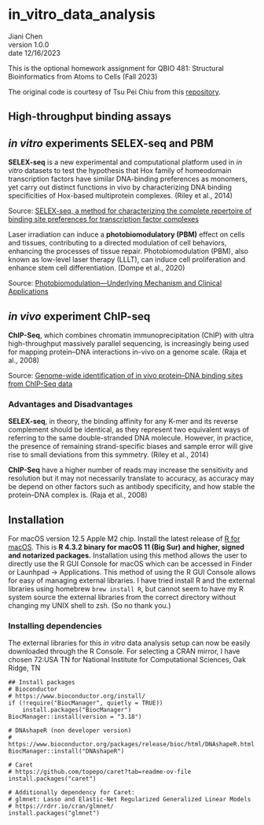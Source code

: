 # in_vitro_data_analysis

Jiani Chen \
version 1.0.0 \
date 12/16/2023 

This is the optional homework assignment for 
QBIO 481: Structural Bioinformatics from Atoms to Cells (Fall 2023)

The original code is courtesy of Tsu Pei Chiu from this [repository](https://github.com/TsuPeiChiu/QBIO481).

## High-throughput binding assays

## _in vitro_ experiments SELEX-seq and PBM

**SELEX-seq** is a new experimental and computational platform used in _in vitro_ datasets to test the hypothesis that Hox family of homeodomain transcription factors have similar DNA-binding preferences as monomers, yet carry out distinct functions in vivo by characterizing DNA binding specificities of Hox-based multiprotein complexes. (Riley et al., 2014)

Source: [SELEX-seq, a method for characterizing the complete repertoire of binding site preferences for transcription factor complexes](https://www.ncbi.nlm.nih.gov/pmc/articles/PMC4265583/)

Laser irradiation can induce a **photobiomodulatory (PBM)** effect on cells and tissues, contributing to a directed modulation of cell behaviors, enhancing the processes of tissue repair. Photobiomodulation (PBM), also known as low-level laser therapy (LLLT), can induce cell proliferation and enhance stem cell differentiation. (Dompe et al., 2020)

Source: [Photobiomodulation—Underlying Mechanism and Clinical Applications](https://www.ncbi.nlm.nih.gov/pmc/articles/PMC7356229/)

## _in vivo_ experiment ChIP-seq
**ChIP-Seq**, which combines chromatin immunoprecipitation (ChIP) with ultra high-throughput massively parallel sequencing, is increasingly being used for mapping protein–DNA interactions in-vivo on a genome scale. (Raja et al., 2008)

Source: [Genome-wide identification of in vivo protein–DNA binding sites from ChIP-Seq data](https://www.ncbi.nlm.nih.gov/pmc/articles/PMC2532738/)

### Advantages and Disadvantages
**SELEX-seq**, in theory, the binding affinity for any K-mer and its reverse complement should be identical, as they represent two equivalent ways of referring to the same double-stranded DNA molecule. However, in practice, the presence of remaining strand-specific biases and sample error will give rise to small deviations from this symmetry. (Riley et al., 2014)

**ChIP-Seq** have a higher number of reads may increase the sensitivity and resolution but it may not necessarily translate to accuracy, as accuracy may be depend on other factors such as antibody specificity, and how stable the protein–DNA complex is. (Raja et al., 2008)

## Installation

For macOS version 12.5 Apple M2 chip. Install the latest release of [R for macOS](https://cran.r-project.org/bin/macosx/). This is **R 4.3.2 binary for macOS 11 (Big Sur) and higher, signed and notarized packages.** Installation using this method allows the user to directly use the R GUI Console for macOS which can be accessed in Finder or Launhpad -> Applications. This method of using the R GUI Console allows for easy of managing external libraries. I have tried install R and the external libraries using homebrew `brew install R`, but cannot seem to have my R system source the external libraries from the correct directory without changing my UNIX shell to zsh. (So no thank you.)

### Installing dependencies
The external libraries for this _in vitro_ data analysis setup can now be easily downloaded through the R Console. For selecting a CRAN mirror, I have chosen 72:USA TN for National Institute for Computational Sciences, Oak Ridge, TN

```
## Install packages
# Bioconductor
# https://www.bioconductor.org/install/
if (!require("BiocManager", quietly = TRUE))
    install.packages("BiocManager")
BiocManager::install(version = "3.18")

# DNAshapeR (non developer version)
# https://www.bioconductor.org/packages/release/bioc/html/DNAshapeR.html
BiocManager::install("DNAshapeR")

# Caret
# https://github.com/topepo/caret?tab=readme-ov-file
install.packages("caret")

# Additionally dependency for Caret:
# glmnet: Lasso and Elastic-Net Regularized Generalized Linear Models
# https://rdrr.io/cran/glmnet/
install.packages("glmnet")
```
